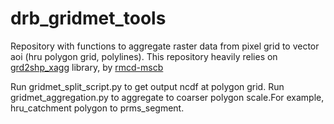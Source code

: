 # drb_gridmet_tools

Repository with functions to aggregate raster data from pixel grid to vector aoi (hru polygon grid, polylines). This repository heavily relies on [grd2shp_xagg](https://github.com/rmcd-mscb/grd2shp_xagg) library, by [rmcd-mscb](https://github.com/rmcd-mscb)


Run gridmet_split_script.py to get output ncdf at polygon grid.
Run gridmet_aggregation.py to aggregate to coarser polygon scale.For example, hru_catchment polygon to prms_segment. 

